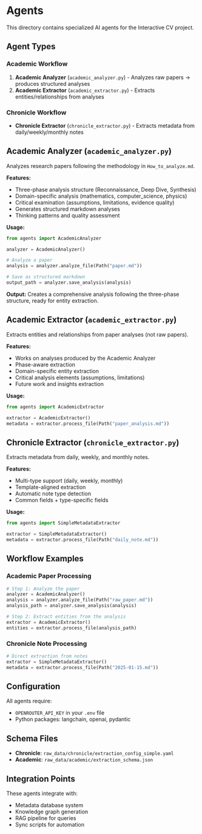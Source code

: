 # Agents

This directory contains specialized AI agents for the Interactive CV project.

## Agent Types

### Academic Workflow
1. **Academic Analyzer** (`academic_analyzer.py`) - Analyzes raw papers → produces structured analyses
2. **Academic Extractor** (`academic_extractor.py`) - Extracts entities/relationships from analyses

### Chronicle Workflow
- **Chronicle Extractor** (`chronicle_extractor.py`) - Extracts metadata from daily/weekly/monthly notes

## Academic Analyzer (`academic_analyzer.py`)

Analyzes research papers following the methodology in `How_to_analyze.md`.

**Features:**
- Three-phase analysis structure (Reconnaissance, Deep Dive, Synthesis)
- Domain-specific analysis (mathematics, computer_science, physics)
- Critical examination (assumptions, limitations, evidence quality)
- Generates structured markdown analyses
- Thinking patterns and quality assessment

**Usage:**
```python
from agents import AcademicAnalyzer

analyzer = AcademicAnalyzer()

# Analyze a paper
analysis = analyzer.analyze_file(Path("paper.md"))

# Save as structured markdown
output_path = analyzer.save_analysis(analysis)
```

**Output:** Creates a comprehensive analysis following the three-phase structure, ready for entity extraction.

## Academic Extractor (`academic_extractor.py`)

Extracts entities and relationships from paper analyses (not raw papers).

**Features:**
- Works on analyses produced by the Academic Analyzer
- Phase-aware extraction
- Domain-specific entity extraction
- Critical analysis elements (assumptions, limitations)
- Future work and insights extraction

**Usage:**
```python
from agents import AcademicExtractor

extractor = AcademicExtractor()
metadata = extractor.process_file(Path("paper_analysis.md"))
```

## Chronicle Extractor (`chronicle_extractor.py`)

Extracts metadata from daily, weekly, and monthly notes.

**Features:**
- Multi-type support (daily, weekly, monthly)
- Template-aligned extraction
- Automatic note type detection
- Common fields + type-specific fields

**Usage:**
```python
from agents import SimpleMetadataExtractor

extractor = SimpleMetadataExtractor()
metadata = extractor.process_file(Path("daily_note.md"))
```

## Workflow Examples

### Academic Paper Processing
```python
# Step 1: Analyze the paper
analyzer = AcademicAnalyzer()
analysis = analyzer.analyze_file(Path("raw_paper.md"))
analysis_path = analyzer.save_analysis(analysis)

# Step 2: Extract entities from the analysis
extractor = AcademicExtractor()
entities = extractor.process_file(analysis_path)
```

### Chronicle Note Processing
```python
# Direct extraction from notes
extractor = SimpleMetadataExtractor()
metadata = extractor.process_file(Path("2025-01-15.md"))
```

## Configuration

All agents require:
- `OPENROUTER_API_KEY` in your `.env` file
- Python packages: langchain, openai, pydantic

## Schema Files

- **Chronicle**: `raw_data/chronicle/extraction_config_simple.yaml`
- **Academic**: `raw_data/academic/extraction_schema.json`

## Integration Points

These agents integrate with:
- Metadata database system
- Knowledge graph generation
- RAG pipeline for queries
- Sync scripts for automation